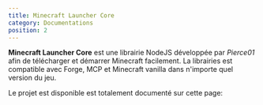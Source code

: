 ```yaml
---
title: Minecraft Launcher Core
category: Documentations
position: 2
---
```


**Minecraft Launcher Core** est une librairie NodeJS développée par *Pierce01* afin de télécharger et démarrer Minecraft facilement. La librairies est compatible avec Forge, MCP et Minecraft vanilla dans n'importe quel version du jeu.

Le projet est disponible est totalement documenté sur cette page:

<Github repo="Pierce01/MinecraftLauncher-core" class="mx-16 mt-4"/>
